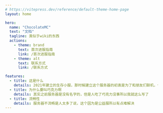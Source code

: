 ```yaml
---
# https://vitepress.dev/reference/default-theme-home-page
layout: home

hero:
  name: "ChocolateMC"
  text: "文档"
  tagline: 类似于wiki的东西
  actions:
    - theme: brand
      text: 首次进服指南
      link: /首次进服指南
    - theme: alt
      text: 联系方式
      link: /联系方式

features:
  - title: 这是什么
    details: 2021年建立的生存小服，那时候建立这个服务器的初衷是为了和朋友们联机，但是大家玩的也少，一直开着没人有点可惜，于是我就选择把服务器开放出来与更多的玩家分享这份快乐。如果你想来找几个人联机或者带上你的好友一起来玩，那我开服的意义也就得到了认可。
  - title: 为什么要叫巧克力啊
    details: 其实之前服务器是没有名字的，但是人吃了巧克力没事所以我就这么写了
  - title: 流畅性
    details: 服务器不流畅是人太多了说，这个因为是公益服所以有点难解决
---
```


